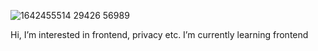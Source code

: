![1642455514 29426 56989](https://github.com/jpnyunus/jpnyunus/assets/137651666/238a80cc-ca36-4d28-9a6b-0167a1f64aa8)

Hi,
I’m interested in frontend, privacy etc.
I’m currently learning frontend
